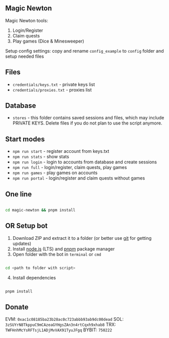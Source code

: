 ## Magic Newton

Magic Newton tools:

1. Login/Register
2. Claim quests
3. Play games (Dice & Minesweeper)

Setup config settings: copy and rename `config_example` to `config` folder and setup needed files

## Files

- `credentials/keys.txt` - private keys list
- `credentials/proxies.txt` - proxies list

## Database

- `stores` - this folder contains saved sessions and files, which may include PRIVATE KEYS. Delete files if you do not plan to use the script anymore.

## Start modes

- `npm run start` - register account from keys.txt
- `npm run stats` - show stats
- `npm run login` - login to accounts from database and create sessions
- `npm run full` - login/register, claim quests, play games
- `npm run games` - play games on accounts
- `npm run portal` - login/register and claim quests without games

## One line

```bash

cd magic-newton && pnpm install

```

## OR Setup bot

1. Download ZIP and extract it to a folder (or better use [git](https://git-scm.com/) for getting updates)
2. Install [node.js](https://nodejs.org/en/) (LTS) and [pnpm](https://pnpm.io/installation) package manager
3. Open folder with the bot in `terminal` or `cmd`

```bash

cd <path to folder with script>

```

4. Install dependencies

```bash

pnpm install

```

## Donate

EVM: `0xac1c08185ba23b28ac0c723abbb93ab9dc00dead`
SOL: `3zSUYrN8TkppuC9mCAzeaGYHgsZAn3n4rtCqxh9xhab8`
TRX: `TWFHnhMcYsRFTsjL1ADjMvVAX91TyuJFgq`
BYBIT: `750222`
